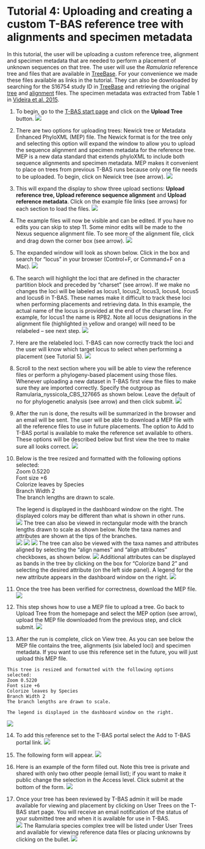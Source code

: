 # Tutorial 4: Uploading and creating a custom T-BAS reference tree with alignments and specimen metadata

In this tutorial, the user will be uploading a custom reference tree, alignment and specimen metadata that are needed to perform a placement of unknown sequences on that tree. The user will use the *Ramularia* reference tree and files that are available in [TreeBase](https://www.treebase.org/treebase-web/search/studySearch.html). For your convenience we made these files available as links in the tutorial. They can also be downloaded by searching for the S16754 study ID in [TreeBase](https://www.treebase.org/treebase-web/search/studySearch.html) and retrieving the original [tree](//purl.org/phylo/treebase/phylows/tree/TB2:Tr79968?format=nexus) and [alignment](https://www.treebase.org/treebase-web/search/downloadANexusFile.html?id=16754&treeid=79968) files. The specimen metadata was extracted from Table 1 in [Videira et al. 2015](https://www.ncbi.nlm.nih.gov/pmc/articles/PMC4510271/). 

1. To begin, go to the [T-BAS start page](https://vclv99-239.hpc.ncsu.edu/tbas2_1/pages/tbas.php) and click on the **Upload Tree** button.
![](images/tbas-tutorial4a/Tutorial4.1.png)

2. There are two options for uploading trees: Newick tree or Metadata Enhanced PhyloXML (MEP) file. The Newick format is for the tree only and selecting this option will expand the window to allow you to upload the sequence alignment and specimen metadata for the reference tree. MEP is a new data standard that extends phyloXML to include both sequence alignments and specimen metadata. MEP makes it convenient to place on trees from previous T-BAS runs because only one file needs to be uploaded. To begin, click on Newick tree (see arrow).
![](images/tbas-tutorial4a/Tutorial4.2.png)

3. This will expand the display to show three upload sections: **Upload reference tree, Upload reference sequence alignment** and **Upload reference metadata**.  Click on the example file links (see arrows) for each section to load the files.
![](images/tbas-tutorial4a/Tutorial4.3.png)

4. The example files will now be visible and can be edited.  If you have no edits you can skip to step 11. Some minor edits will be made to the Nexus sequence alignment file. To see more of the alignment file, click and drag down the corner box (see arrow).
![](images/tbas-tutorial4a/Tutorial4.4.png)

5. The expanded window will look as shown below.  Click in the box and search for “locus” in your browser (Control+F, or Command+F on a Mac).
![](images/tbas-tutorial4a/Tutorial4.5.png)

6. The search will highlight the loci that are defined in the character partition block and preceded by “charset” (see arrow). If we make no changes the loci will be labeled as locus1, locus2, locus3, locus4, locus5 and locus6 in T-BAS. These names make it difficult to track these loci when performing placements and retrieving data. In this example, the actual name of the locus is provided at the end of the charset line. For example, for locus1 the name is RPB2. Note all locus designations in the alignment file (highlighted in yellow and orange) will need to be relabeled – see next step.
![](images/tbas-tutorial4a/Tutorial4.6.png)

7. Here are the relabeled loci. T-BAS can now correctly track the loci and the user will know which target locus to select when performing a placement (see Tutorial 5).
![](images/tbas-tutorial4a/Tutorial4.7.png)

8. Scroll to the next section where you will be able to view the reference files or perform a phylogeny-based placement using those files. Whenever uploading a new dataset in T-BAS first view the files to make sure they are imported correctly.  Specify the outgroup as Ramularia_nyssicola_CBS_127665 as shown below. Leave the default of no for phylogenetic analysis (see arrow) and then click submit.
![](images/tbas-tutorial4a/Tutorial4.8.png)

9. After the run is done, the results will be summarized in the browser and an email will be sent. The user will be able to download a MEP file with all the reference files to use in future placements. The option to Add to T-BAS portal is available to make the reference set available to others. These options will be described below but first view the tree to make sure all looks correct.
![](images/tbas-tutorial4a/Tutorial4.9.png)

10. Below is the tree resized and formatted with the following options selected:  
    Zoom 0.5220   
    Font size +6  
    Colorize leaves by Species  
    Branch Width 2  
    The branch lengths are drawn to scale.   

    The legend is displayed in the dashboard window on the right. The displayed colors may be different than what is shown in other runs.  
![](images/tbas-tutorial4a/Tutorial4.10.1.png)
    The tree can also be viewed in rectangular mode with the branch lengths drawn to scale as shown below.  Note the taxa names and attributes are shown at the tips of the branches.  
![](images/tbas-tutorial4a/Tutorial4.10.2.png)
![](images/tbas-tutorial4a/Tutorial4.10.4.png)
![](images/tbas-tutorial4a/Tutorial4.10.3.png)
    The tree can also be viewed with the taxa names and attributes aligned by selecting the “align names” and “align attributes” checkboxes, as shown below. 
![](images/tbas-tutorial4a/Tutorial4.10.5.png)
    Additional attributes can be displayed as bands in the tree by clicking on the box for “Colorize band 2” and selecting the desired attribute (on the left side panel). A legend for the new attribute appears in the dashboard window on the right.
![](images/tbas-tutorial4a/Tutorial4.10.6.png)

11. Once the tree has been verified for correctness, download the MEP file.
![](images/tbas-tutorial4a/Tutorial4.11.png)

12. This step shows how to use a MEP file to upload a tree. Go back to Upload Tree from the homepage and select the MEP option (see arrow), upload the MEP file downloaded from the previous step, and click submit.
![](images/tbas-tutorial4a/Tutorial4.12.png)

13.  After the run is complete, click on View tree. As you can see below the MEP file contains the tree, alignments (six labeled loci) and specimen metadata. If you want to use this reference set in the future, you will just upload this MEP file.  

    This tree is resized and formatted with the following options selected:   
    Zoom 0.5220   
    Font size +6  
    Colorize leaves by Species  
    Branch Width 2   
    The branch lengths are drawn to scale.   

    The legend is displayed in the dashboard window on the right.
![](images/tbas-tutorial4a/Tutorial4.13.png)

14. To add this reference set to the T-BAS portal select the Add to T-BAS portal link.
![](images/tbas-tutorial4a/Tutorial4.14.png)

15. The following form will appear.
![](images/tbas-tutorial4a/Tutorial4.15.png)

16. Here is an example of the form filled out. Note this tree is private and shared with only two other people (email list); if you want to make it public change the selection in the Access level. Click submit at the bottom of the form.
![](images/tbas-tutorial4a/Tutorial4.16.png)

17. Once your tree has been reviewed by T-BAS admin it will be made available for viewing and placement by clicking on User Trees on the T-BAS start page. You will receive an email notification of the status of your submitted tree and when it is available for use in T-BAS.  
![](images/tbas-tutorial4a/Tutorial4.17.1.png)
The Ramularia species complex tree will be listed under User Trees and available for viewing reference data files or placing unknowns by clicking on the bullet. 
![](images/tbas-tutorial4a/Tutorial4.17.2.png)